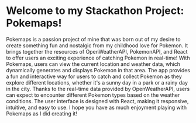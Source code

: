# Welcome to my Stackathon Project: Pokemaps!

Pokemaps is a passion project of mine that was born out of my desire to create something fun and nostalgic from my childhood love for Pokemon. It brings together the resources of OpenWeatherAPI, PokemonAPI, and React to offer users an exciting experience of catching Pokemon in real-time! With Pokemaps, users can view the current location and weather data, which dynamically generates and displays Pokemon in that area. The app provides a fun and interactive way for users to catch and collect Pokemon as they explore different locations, whether it's a sunny day in a park or a rainy day in the city. Thanks to the real-time data provided by OpenWeatherAPI, users can expect to encounter different Pokemon types based on the weather conditions. The user interface is designed with React, making it responsive, intuitive, and easy to use. I hope you have as much enjoyment playing with Pokemaps as I did creating it!
